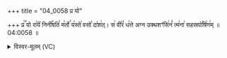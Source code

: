 +++
title = "04_0058 प्र यो"

+++
प्र꣢꣫ यो रा꣣ये꣡ निनी꣢꣯षति꣣ म꣢र्तो꣣ य꣡स्ते꣢ वसो꣣ दा꣡श꣢त्। स꣢ वी꣣रं꣡ ध꣢त्ते अग्न उक्थशꣳ꣣सि꣢नं꣣ त्म꣡ना꣢ सहस्रपो꣣षि꣡ण꣢म् ॥ 04:0058 ॥

<details><summary>विस्वर-मूलम् (VC)</summary>

प्र यो राये निनीषति मर्तो यस्ते वसो दाशत् । स वीरं धत्ते अग्न उक्थशꣳसिनं त्मना सहस्रपोषिणम् ॥५८॥
</details>